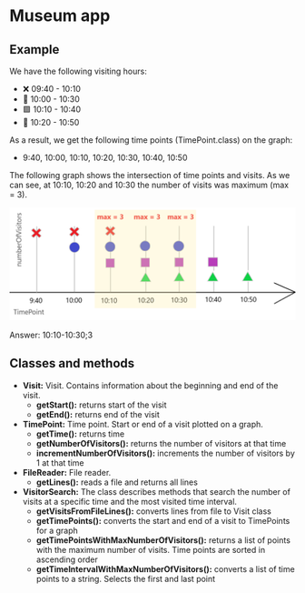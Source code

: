# Museum app
## Example
We have the following visiting hours:
* ❌ 09:40 - 10:10
* 🔵 10:00 - 10:30
* 🟪 10:10 - 10:40
* 🔺 10:20 - 10:50

As a result, we get the following time points (TimePoint.class) on the graph:
* 9:40, 10:00, 10:10, 10:20, 10:30, 10:40, 10:50

The following graph shows the intersection of time points and visits.
As we can see, at 10:10, 10:20 and 10:30 the number of visits was maximum (max = 3).

![Plot](/example.png)

Answer: 10:10-10:30;3

## Classes and methods
* **Visit:** Visit. Contains information about the beginning and end of the visit.
  - **getStart():** returns start of the visit
  - **getEnd():** returns end of the visit
* **TimePoint:** Time point. Start or end of a visit plotted on a graph.
  - **getTime():** returns time
  - **getNumberOfVisitors():** returns the number of visitors at that time
  - **incrementNumberOfVisitors():** increments the number of visitors by 1 at that time
* **FileReader:** File reader.
  - **getLines():** reads a file and returns all lines
* **VisitorSearch:** The class describes methods that search the number of visits at a specific time and the most visited time interval.
  - **getVisitsFromFileLines():** converts lines from file to Visit class
  - **getTimePoints():** converts the start and end of a visit to TimePoints for a graph
  - **getTimePointsWithMaxNumberOfVisitors():** returns a list of points with the maximum number of visits. Time points are sorted in ascending order
  - **getTimeIntervalWithMaxNumberOfVisitors():** converts a list of time points to a string. Selects the first and last point
